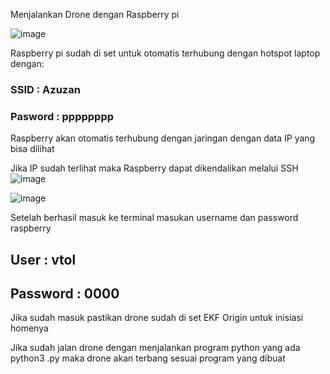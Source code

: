 Menjalankan Drone dengan Raspberry pi

![image](https://github.com/user-attachments/assets/bdc44090-250b-47a1-bfe6-1f520d94b917)

Raspberry pi sudah di set untuk otomatis terhubung dengan hotspot laptop dengan:

### SSID     : Azuzan

### Pasword  : pppppppp

Raspberry akan otomatis terhubung dengan jaringan dengan data IP yang bisa dilihat
 
Jika IP sudah terlihat maka Raspberry dapat dikendalikan melalui SSH
![image](https://github.com/user-attachments/assets/2984cce4-e825-47be-8bd8-94e45f3e72ac)


![image](https://github.com/user-attachments/assets/9b39ac44-3378-41d2-9d06-08bac4a429ed)

Setelah berhasil masuk ke terminal masukan username dan password raspberry 

## User 		   : vtol

## Password 	: 0000

Jika sudah masuk pastikan drone sudah di set EKF Origin untuk inisiasi homenya

Jika sudah jalan drone dengan menjalankan program python yang ada
python3 <namafile>.py
maka drone akan terbang sesuai program yang dibuat

